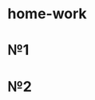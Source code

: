 # home-work
# №1
<!DOCTYPE html>
<html lang="en">

<head>
    <meta charset="UTF-8">
    <title>home work</title>
</head>

<body>
	
</body>
<script>
	let hour = (new Date()).getHours();
	if (hour > 6 && hour < 12) 
		document.write('Доброе утро!'); 
	if (hour > 12 && hour < 19) 
		document.write('Добрый день!'); 
	if (hour > 19 && hour < 24) 
		document. write('Добрый вечер!'); 
	if (hour > 24 || hour < 6) 
		document.write('Доброй ночи!');
</script>
</html> 

# №2

